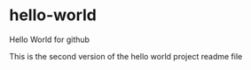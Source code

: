 # hello-world
Hello World for github

This is the second version of the hello world project readme file
